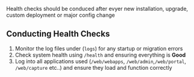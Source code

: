Health checks should be conduced after evyer new installation, upgrade, custom deployment or major config change

## Conducting Health Checks
1. Monitor the log files under  (`logs`) for any startup or migration errors
1. Check system health using `/health` and ensuring everything is **Good**
1. Log into all applications used (`/web/webapps`, `/web/admin`,`/web/portal`, `/web/capture` etc..) and ensure they load and function correctly
